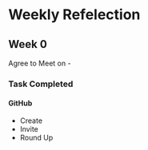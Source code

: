 # Weekly Refelection

## Week 0
Agree to Meet on -
### Task Completed
#### GitHub
* Create
* Invite
* Round Up
